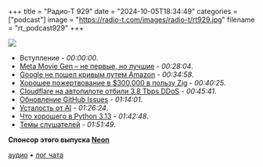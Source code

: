 +++
title = "Радио-Т 929"
date = "2024-10-05T18:34:49"
categories = ["podcast"]
image = "https://radio-t.com/images/radio-t/rt929.jpg"
filename = "rt_podcast929"
+++

![](https://radio-t.com/images/radio-t/rt929.jpg)

- Вступление - *00:00:00*.
- [Meta Movie Gen – не первые, но лучшие](https://ai.meta.com/research/movie-gen/) - *00:28:04*.
- [Google не пошел кривым путем Amazon](https://www.entrepreneur.com/business-news/google-recommits-to-hybrid-work-schedule-unlike-amazon/480683) - *00:34:58*.
- [Хорошее пожертвование в $300,000 в пользу Zig](https://mitchellh.com/writing/zig-donation) - *00:40:25*.
- [Cloudflare на автопилоте отбили 3.8 Tbps DDoS](https://blog.cloudflare.com/how-cloudflare-auto-mitigated-world-record-3-8-tbps-ddos-attack) - *00:45:41*.
- [Обновление GitHub Issues](https://github.blog/changelog/2024-10-01-evolving-github-issues-public-beta/) - *01:14:01*.
- [Усталость от AI](https://www.ontestautomation.com/i-am-tired-of-ai/) - *01:26:24*.
- [Что хорошего в Python 3.13](https://drew.silcock.dev/blog/everything-you-need-to-know-about-python-3-13/) - *01:42:48*.
- [Темы слушателей](https://radio-t.com/p/2024/10/01/prep-929/) - *01:51:49*.

**Спонсор этого выпуска [Neon](https://neon.tech/radio)**

[аудио](https://cdn.radio-t.com/rt_podcast929.mp3) • [лог чата](https://chat.radio-t.com/logs/radio-t-929.html)
<audio src="https://cdn.radio-t.com/rt_podcast929.mp3" preload="none"></audio>
